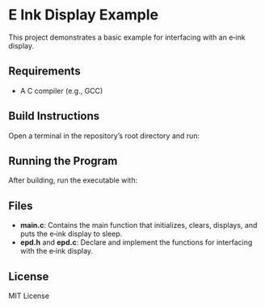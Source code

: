 # E Ink Display Example

This project demonstrates a basic example for interfacing with an e‑ink display.

## Requirements
- A C compiler (e.g., GCC)

## Build Instructions
Open a terminal in the repository’s root directory and run:
## Running the Program
After building, run the executable with:

## Files
- **main.c**: Contains the main function that initializes, clears, displays, and puts the e‑ink display to sleep.
- **epd.h** and **epd.c**: Declare and implement the functions for interfacing with the e‑ink display.

## License
MIT License

